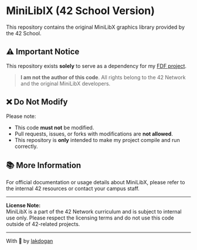# MiniLibIX (42 School Version)

This repository contains the original MiniLibX graphics library provided by the 42 School.

## ⚠️ Important Notice

This repository exists **solely** to serve as a dependency for my [FDF project](https://github.com/lakdogan/FDF).

> **I am not the author of this code**. All rights belong to the 42 Network and the original MiniLibX developers.

## ❌ Do Not Modify

Please note:
- This code **must not** be modified.
- Pull requests, issues, or forks with modifications are **not allowed**.
- This repository is **only** intended to make my project compile and run correctly.

## 📚 More Information

For official documentation or usage details about MiniLibX, please refer to the internal 42 resources or contact your campus staff.

---

**License Note:**  
MiniLibX is a part of the 42 Network curriculum and is subject to internal use only. Please respect the licensing terms and do not use this code outside of 42-related projects.

---

With 💙 by [lakdogan](https://github.com/lakdogan)
